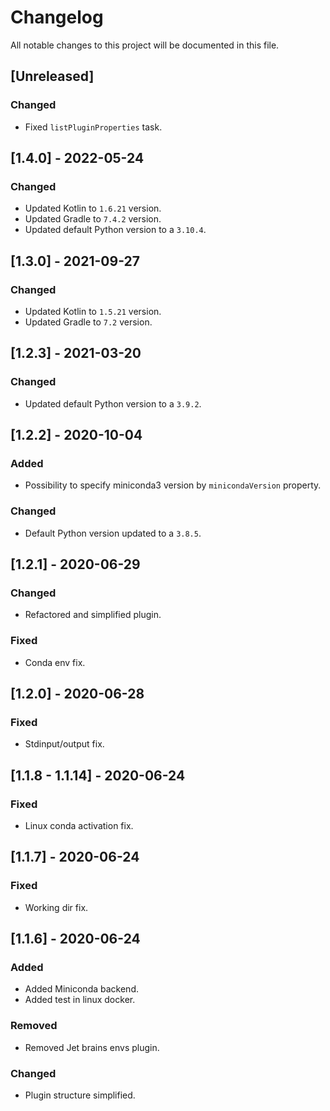 # Changelog
All notable changes to this project will be documented in this file.

## [Unreleased]
### Changed
- Fixed `listPluginProperties` task.

## [1.4.0] - 2022-05-24
### Changed
- Updated Kotlin to `1.6.21` version.
- Updated Gradle to `7.4.2` version.
- Updated default Python version to a `3.10.4`.

## [1.3.0] - 2021-09-27
### Changed
- Updated Kotlin to `1.5.21` version.
- Updated Gradle to `7.2` version.

## [1.2.3] - 2021-03-20
### Changed
- Updated default Python version to a `3.9.2`.

## [1.2.2] - 2020-10-04
### Added
- Possibility to specify miniconda3 version by `minicondaVersion` property.

### Changed
- Default Python version updated to a `3.8.5`.

## [1.2.1] - 2020-06-29
### Changed
- Refactored and simplified plugin. 

### Fixed
- Conda env fix.

## [1.2.0] - 2020-06-28
### Fixed
- Stdinput/output fix.

## [1.1.8 - 1.1.14] - 2020-06-24
### Fixed
- Linux conda activation fix.

## [1.1.7] - 2020-06-24
### Fixed
- Working dir fix.

## [1.1.6] - 2020-06-24
### Added
- Added Miniconda backend.
- Added test in linux docker.

### Removed
- Removed Jet brains envs plugin. 

### Changed
- Plugin structure simplified.
